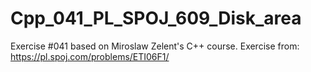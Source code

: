 # Cpp_041_PL_SPOJ_609_Disk_area
Exercise #041 based on Miroslaw Zelent's C++ course.
Exercise from: https://pl.spoj.com/problems/ETI06F1/

